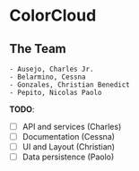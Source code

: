 # ColorCloud

## The Team

    - Ausejo, Charles Jr.
    - Belarmino, Cessna
    - Gonzales, Christian Benedict
    - Pepito, Nicolas Paolo

**TODO**:
- [ ] API and services (Charles)
- [ ] Documentation (Cessna)
- [ ] UI and Layout (Christian)
- [ ] Data persistence (Paolo)

